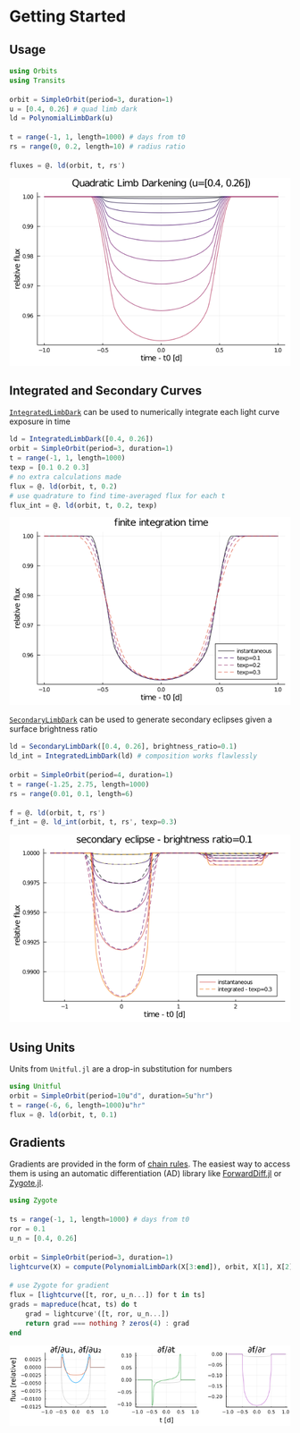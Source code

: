
# Getting Started

## Usage

```julia
using Orbits
using Transits

orbit = SimpleOrbit(period=3, duration=1)
u = [0.4, 0.26] # quad limb dark
ld = PolynomialLimbDark(u)

t = range(-1, 1, length=1000) # days from t0
rs = range(0, 0.2, length=10) # radius ratio

fluxes = @. ld(orbit, t, rs')
```

![](assets/limbdark.png)

## Integrated and Secondary Curves

[`IntegratedLimbDark`](@ref) can be used to numerically integrate each light curve exposure in time

```julia
ld = IntegratedLimbDark([0.4, 0.26])
orbit = SimpleOrbit(period=3, duration=1)
t = range(-1, 1, length=1000)
texp = [0.1 0.2 0.3]
# no extra calculations made
flux = @. ld(orbit, t, 0.2)
# use quadrature to find time-averaged flux for each t
flux_int = @. ld(orbit, t, 0.2, texp) 
```

![](assets/integrated.png)

[`SecondaryLimbDark`](@ref) can be used to generate secondary eclipses given a surface brightness ratio

```julia
ld = SecondaryLimbDark([0.4, 0.26], brightness_ratio=0.1)
ld_int = IntegratedLimbDark(ld) # composition works flawlessly

orbit = SimpleOrbit(period=4, duration=1)
t = range(-1.25, 2.75, length=1000)
rs = range(0.01, 0.1, length=6)

f = @. ld(orbit, t, rs')
f_int = @. ld_int(orbit, t, rs', texp=0.3)
```

![](assets/secondary.png)

## Using Units

Units from `Unitful.jl` are a drop-in substitution for numbers

```julia
using Unitful
orbit = SimpleOrbit(period=10u"d", duration=5u"hr")
t = range(-6, 6, length=1000)u"hr"
flux = @. ld(orbit, t, 0.1)
```

## Gradients

Gradients are provided in the form of [chain rules](https://github.com/JuliaDiff/ChinaRules.jl). The easiest way to access them is using an automatic differentiation (AD) library like [ForwardDiff.jl](https://github.com/JuliaDiff/ForwardDiff.jl) or [Zygote.jl](https://github.com/FluxML/Zygote.jl).

```julia
using Zygote

ts = range(-1, 1, length=1000) # days from t0
ror = 0.1
u_n = [0.4, 0.26]

orbit = SimpleOrbit(period=3, duration=1)
lightcurve(X) = compute(PolynomialLimbDark(X[3:end]), orbit, X[1], X[2])

# use Zygote for gradient
flux = [lightcurve([t, ror, u_n...]) for t in ts]
grads = mapreduce(hcat, ts) do t
    grad = lightcurve'([t, ror, u_n...])
    return grad === nothing ? zeros(4) : grad
end
```

![](assets/grads.png)
